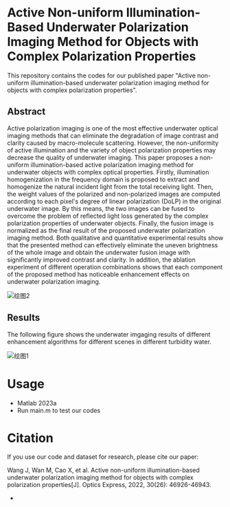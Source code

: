 # Active Non-uniform Illumination-Based Underwater Polarization Imaging Method for Objects with Complex Polarization Properties
This repository contains the codes for our published paper "Active non-uniform illumination-based underwater polarization imaging method for objects with complex polarization properties".

## Abstract
Active polarization imaging is one of the most effective underwater optical imaging methods that can eliminate the degradation of image contrast and clarity caused by macro-molecule scattering. However, the non-uniformity of active illumination and the variety of object polarization properties may decrease the quality of underwater imaging. This paper proposes a non-uniform illumination-based active polarization imaging method for underwater objects with complex optical properties. Firstly, illumination homogenization in the frequency domain is proposed to extract and homogenize the natural incident light from the total receiving light. Then, the weight values of the polarized and non-polarized images are computed according to each pixel's degree of linear polarization (DoLP) in the original underwater image. By this means, the two images can be fused to overcome the problem of reflected light loss generated by the complex polarization properties of underwater objects. Finally, the fusion image is normalized as the final result of the proposed underwater polarization imaging method. Both qualitative and quantitative experimental results show that the presented method can effectively eliminate the uneven brightness of the whole image and obtain the underwater fusion image with significantly improved contrast and clarity. In addition, the ablation experiment of different operation combinations shows that each component of the proposed method has noticeable enhancement effects on underwater polarization imaging.

![绘图2](https://github.com/user-attachments/assets/6950a9a2-5779-4eb0-83f8-30d1fef1ddff)

## Results
The following figure shows the underwater imgaging results of different enhancement algorithms for different scenes in different turbidity water.

![绘图1](https://github.com/user-attachments/assets/128e840a-c5ae-4cbb-93ea-cfe0bdfed509)

# Usage
- Matlab 2023a
- Run main.m to test our codes

# Citation
If you use our code and dataset for research, please cite our paper:

Wang J, Wan M, Cao X, et al. Active non-uniform illumination-based underwater polarization imaging method for objects with complex polarization properties[J]. Optics Express, 2022, 30(26): 46926-46943.

- 
